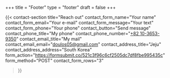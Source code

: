 +++
title =  "Footer"
type = "footer"
draft = false
+++


{{< contact-section
    title="Reach out" 
    contact_form_name="Your name"
    contact_form_email="Your e-mail"
    contact_form_message="Your text"
    contact_form_phone="Your phone"
    contact_button="Send message"
    contact_phone_title="My phone"
    contact_phone_number="<a href='tel:+821036539350'>+82 10-3653-9350</a>"
    contact_email_title="My mail"
    contact_email_email="<a href='mailto:doulos05@gmail.com'>doulos05@gmail.com</a>"
    contact_address_title="Jeju"
    contact_address_address="South Korea"
    form_action="https://formsubmit.co/521c3f96c6cf2505dc7df8fbe995435c"
    form_method="POST"
    contact_form_rows="3"
>}}

